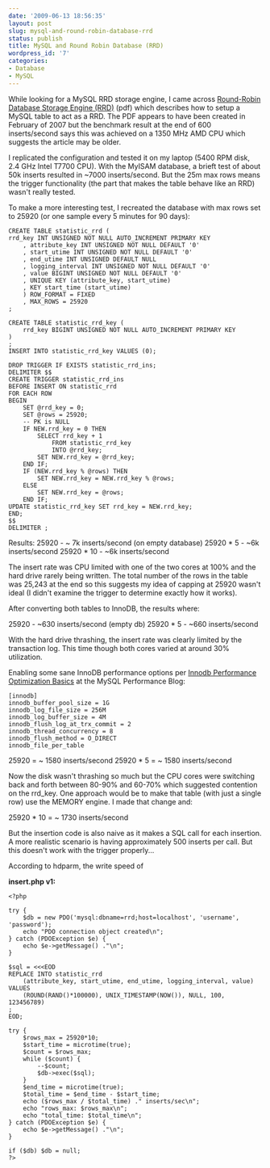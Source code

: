 ```yaml
---
date: '2009-06-13 18:56:35'
layout: post
slug: mysql-and-round-robin-database-rrd
status: publish
title: MySQL and Round Robin Database (RRD)
wordpress_id: '7'
categories:
- Database
- MySQL
---
```


While looking for a MySQL RRD storage engine, I came across [Round-Robin Database Storage Engine (RRD)](http://www.shinguz.ch/MySQL/rrd.pdf) (pdf) which describes how to setup a MySQL table to act as a RRD. The PDF appears to have been created in February of 2007 but the benchmark result at the end of 600 inserts/second says this was achieved on a 1350 MHz AMD CPU which suggests the article may be older.

I replicated the configuration and tested it on my laptop (5400 RPM disk, 2.4 GHz Intel T7700 CPU). With the MyISAM database, a brieft test of about 50k inserts resulted in ~7000 inserts/second. But the 25m max rows means the trigger functionality (the part that makes the table behave like an RRD) wasn't really tested.

To make a more interesting test, I recreated the database with max rows set to 25920 (or one sample every 5 minutes for 90 days):

    
    CREATE TABLE statistic_rrd (
    rrd_key INT UNSIGNED NOT NULL AUTO_INCREMENT PRIMARY KEY
        , attribute_key INT UNSIGNED NOT NULL DEFAULT '0'
        , start_utime INT UNSIGNED NOT NULL DEFAULT '0'
        , end_utime INT UNSIGNED DEFAULT NULL
        , logging_interval INT UNSIGNED NOT NULL DEFAULT '0'
        , value BIGINT UNSIGNED NOT NULL DEFAULT '0'
        , UNIQUE KEY (attribute_key, start_utime)
        , KEY start_time (start_utime)
        ) ROW_FORMAT = FIXED
        , MAX_ROWS = 25920
    ;
    
    CREATE TABLE statistic_rrd_key (
        rrd_key BIGINT UNSIGNED NOT NULL AUTO_INCREMENT PRIMARY KEY
    )
    ;
    INSERT INTO statistic_rrd_key VALUES (0);
    
    DROP TRIGGER IF EXISTS statistic_rrd_ins;
    DELIMITER $$
    CREATE TRIGGER statistic_rrd_ins
    BEFORE INSERT ON statistic_rrd
    FOR EACH ROW
    BEGIN
        SET @rrd_key = 0;
        SET @rows = 25920;
        -- PK is NULL
        IF NEW.rrd_key = 0 THEN
            SELECT rrd_key + 1
                FROM statistic_rrd_key
                INTO @rrd_key;
            SET NEW.rrd_key = @rrd_key;
        END IF;
        IF (NEW.rrd_key % @rows) THEN
            SET NEW.rrd_key = NEW.rrd_key % @rows;
        ELSE
            SET NEW.rrd_key = @rows;
        END IF;
    UPDATE statistic_rrd_key SET rrd_key = NEW.rrd_key;
    END;
    $$
    DELIMITER ;


Results:
25920 - ~ 7k inserts/second (on empty database)
25920 * 5 - ~6k inserts/second
25920 * 10 - ~6k inserts/second

The insert rate was CPU limited with one of the two cores at 100% and the hard drive rarely being written. The total number of the rows in the table was 25,243 at the end so this suggests my idea of capping at 25920 wasn't ideal (I didn't examine the trigger to determine exactly how it works).

After converting both tables to InnoDB, the results where:

25920 - ~630 inserts/second (empty db)
25920 * 5 - ~660 inserts/second

With the hard drive thrashing, the insert rate was clearly limited by the transaction log. This time though both cores varied at around 30% utilization.

Enabling some sane InnoDB performance options per [Innodb Performance Optimization Basics](http://www.mysqlperformanceblog.com/2007/11/01/innodb-performance-optimization-basics/) at the MySQL Performance Blog:


    
    [innodb]
    innodb_buffer_pool_size = 1G
    innodb_log_file_size = 256M
    innodb_log_buffer_size = 4M
    innodb_flush_log_at_trx_commit = 2
    innodb_thread_concurrency = 8
    innodb_flush_method = O_DIRECT
    innodb_file_per_table



25920 = ~ 1580 inserts/second
25920 * 5 = ~ 1580 inserts/second

Now the disk wasn't thrashing so much but the CPU cores were switching back and forth between 80-90% and 60-70% which suggested contention on the rrd_key. One approach would be to make that table (with just a single row) use the MEMORY engine. I made that change and:

25920 * 10 = ~ 1730 inserts/second

But the insertion code is also naive as it makes a SQL call for each insertion. A more realistic scenario is having approximately 500 inserts per call. But this doesn't work with the trigger properly...

According to hdparm, the write speed of 


**insert.php v1:**

    
    <?php
    
    try {
        $db = new PDO('mysql:dbname=rrd;host=localhost', 'username', 'password');
        echo "PDO connection object created\n";
    } catch (PDOException $e) {
        echo $e->getMessage() ."\n";
    }
    
    $sql = <<<EOD
    REPLACE INTO statistic_rrd
        (attribute_key, start_utime, end_utime, logging_interval, value)
    VALUES
        (ROUND(RAND()*100000), UNIX_TIMESTAMP(NOW()), NULL, 100, 123456789)
    ;
    EOD;
    
    try {
        $rows_max = 25920*10;
        $start_time = microtime(true);
        $count = $rows_max;
        while ($count) {
            --$count;
            $db->exec($sql);
        }
        $end_time = microtime(true);
        $total_time = $end_time - $start_time;
        echo ($rows_max / $total_time) ." inserts/sec\n";
        echo "rows_max: $rows_max\n";
        echo "total_time: $total_time\n";
    } catch (PDOException $e) {
        echo $e->getMessage() ."\n";
    }
    
    if ($db) $db = null;
    ?>
